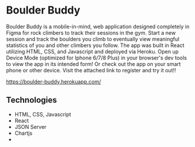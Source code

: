 # Boulder Buddy

Boulder Buddy is a mobile-in-mind, web application designed completely in Figma for rock climbers to track their sessions in the gym. Start a new session and track the boulders you climb to eventually view meaningful statistics of you and other climbers you follow. The app was built in React utilizing HTML, CSS, and Javascript and deployed via Heroku. Open up Device Mode (optimized for Iphone 6/7/8 Plus) in your browser's dev tools to view the app in its intended form! Or check out the app on your smart phone or other device. Visit the attached link to register and try it out!!

https://boulder-buddy.herokuapp.com/

## Technologies
* HTML, CSS, Javascript
* React
* JSON Server
* Chartjs
*
